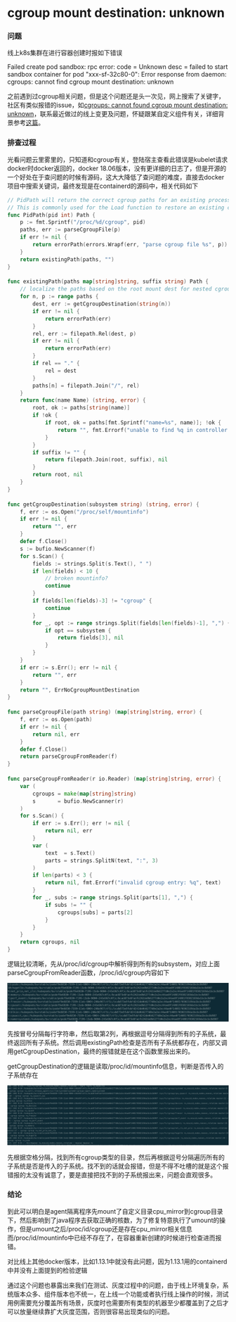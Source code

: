 # cgroup mount destination: unknown


### 问题

线上k8s集群在进行容器创建时报如下错误

Failed create pod sandbox: rpc error: code = Unknown desc = failed to start sandbox container for pod "xxx-sf-32c80-0": Error response from daemon: cgroups: cannot find cgroup mount destination: unknown

之前遇到过cgroup相关问题，但是这个问题还是头一次见，网上搜索了关键字，社区有类似报错的issue，如[cgroups: cannot found cgroup mount destination: unknown](https://github.com/docker/for-linux/issues/219)，联系最近做过的线上变更及问题，怀疑跟某自定义组件有关，详细背景参考[这篇](../docker-java-cpu)。

### 排查过程

光看问题云里雾里的，只知道和cgroup有关，登陆宿主查看此错误是kubelet请求docker时docker返回的，docker 18.06版本，没有更详细的日志了，但是开源的一个好处在于查问题的时候有源码，这大大降低了查问题的难度，直接去docker项目中搜索关键词，最终发现是在containerd的源码中，相关代码如下

```go
// PidPath will return the correct cgroup paths for an existing process running inside a cgroup
// This is commonly used for the Load function to restore an existing container
func PidPath(pid int) Path {
	p := fmt.Sprintf("/proc/%d/cgroup", pid)
	paths, err := parseCgroupFile(p)
	if err != nil {
		return errorPath(errors.Wrapf(err, "parse cgroup file %s", p))
	}
	return existingPath(paths, "")
}

func existingPath(paths map[string]string, suffix string) Path {
	// localize the paths based on the root mount dest for nested cgroups
	for n, p := range paths {
		dest, err := getCgroupDestination(string(n))
		if err != nil {
			return errorPath(err)
		}
		rel, err := filepath.Rel(dest, p)
		if err != nil {
			return errorPath(err)
		}
		if rel == "." {
			rel = dest
		}
		paths[n] = filepath.Join("/", rel)
	}
	return func(name Name) (string, error) {
		root, ok := paths[string(name)]
		if !ok {
			if root, ok = paths[fmt.Sprintf("name=%s", name)]; !ok {
				return "", fmt.Errorf("unable to find %q in controller set", name)
			}
		}
		if suffix != "" {
			return filepath.Join(root, suffix), nil
		}
		return root, nil
	}
}

func getCgroupDestination(subsystem string) (string, error) {
	f, err := os.Open("/proc/self/mountinfo")
	if err != nil {
		return "", err
	}
	defer f.Close()
	s := bufio.NewScanner(f)
	for s.Scan() {
		fields := strings.Split(s.Text(), " ")
		if len(fields) < 10 {
			// broken mountinfo?
			continue
		}
		if fields[len(fields)-3] != "cgroup" {
			continue
		}
		for _, opt := range strings.Split(fields[len(fields)-1], ",") {
			if opt == subsystem {
				return fields[3], nil
			}
		}
	}
	if err := s.Err(); err != nil {
		return "", err
	}
	return "", ErrNoCgroupMountDestination
}

func parseCgroupFile(path string) (map[string]string, error) {
	f, err := os.Open(path)
	if err != nil {
		return nil, err
	}
	defer f.Close()
	return parseCgroupFromReader(f)
}

func parseCgroupFromReader(r io.Reader) (map[string]string, error) {
	var (
		cgroups = make(map[string]string)
		s       = bufio.NewScanner(r)
	)
	for s.Scan() {
		if err := s.Err(); err != nil {
			return nil, err
		}
		var (
			text  = s.Text()
			parts = strings.SplitN(text, ":", 3)
		)
		if len(parts) < 3 {
			return nil, fmt.Errorf("invalid cgroup entry: %q", text)
		}
		for _, subs := range strings.Split(parts[1], ",") {
			if subs != "" {
				cgroups[subs] = parts[2]
			}
		}
	}
	return cgroups, nil
}
```

逻辑比较清晰，先从/proc/id/cgroup中解析得到所有的subsystem，对应上面parseCgroupFromReader函数，/proc/id/cgroup内容如下

![image-20210318170635389](cgroup.png)

先按冒号分隔每行字符串，然后取第2列，再根据逗号分隔得到所有的子系统，最终返回所有子系统。然后调用existingPath检查是否所有子系统都存在，内部又调用getCgroupDestination，最终的报错就是在这个函数里报出来的。

getCgroupDestination的逻辑是读取/proc/id/mountinfo信息，判断是否传入的子系统存在

![image-20210318171347343](mountinfo.png)

先根据空格分隔，找到所有cgroup类型的目录，然后再根据逗号分隔遍历所有的子系统是否是传入的子系统。找不到的话就会报错，但是不得不吐槽的就是这个报错报的太没有诚意了，要是直接把找不到的子系统报出来，问题会直观很多。

### 结论

到此可以明白是agent隔离程序先mount了自定义目录cpu_mirror到cgroup目录下，然后影响到了java程序去获取正确的核数，为了修复特意执行了umount的操作，但是umount之后/proc/id/cgroup还是存在cpu_mirror相关信息而/proc/id/mountinfo中已经不存在了，在容器重新创建的时候进行检查进而报错。

对比线上其他docker版本，比如1.13.1中就没有此问题，因为1.13.1用的containerd中并没有上面提到的检验逻辑

通过这个问题也暴露出来我们在测试、灰度过程中的问题，由于线上环境复杂，系统版本众多、组件版本也不统一，在上线一个功能或者执行线上操作的时候，测试用例需要充分覆盖所有场景，灰度时也需要所有类型的机器至少都覆盖到了之后才可以放量继续靠扩大灰度范围，否则很容易出现类似的问题。


